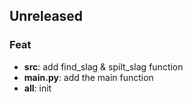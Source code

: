 ## Unreleased

### Feat

- **src**: add find_slag & spilt_slag function
- **main.py**: add the main function
- **all**: init
